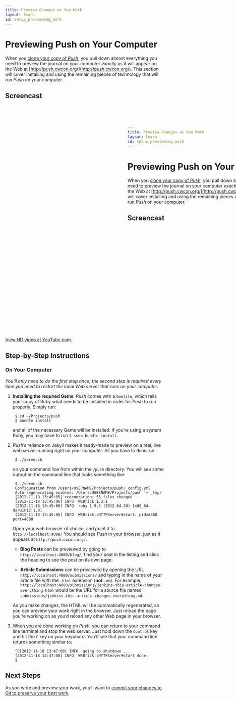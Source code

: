 ```yaml
---
title: Preview Changes as You Work
layout: learn
id: setup_previewing_work
---
```


# Previewing Push on Your Computer

When you [clone your copy of *Push*](/learn/fork-and-clone.html), you pull down almost everything
you need to preview the journal on your computer *exactly* as it will appear on the Web at
[http://push.cwcon.org/](http://push.cwcon.org/). This section will cover installing and using the
remaining pieces of technology that will run *Push* on your computer.

## Screencast

<div class="video-container">
  <iframe width="1280" height="720" src="?rel=0" frameborder="0" allowfullscreen="allowfullscreen"> </iframe>
</div>

[View HD video at YouTube.com](http://www.youtube.com/watch_popup?v=AAAAAAAAAAAAA&hd=1).

## Step-by-Step Instructions

### On Your Computer
*You’ll only need to do the first step once; the second step is required every time you need to
restart the local Web server that runs on your computer.*

1. **Installing the required Gems**: *Push* comes with a `Gemfile`, which tells your copy of Ruby
   what needs to be installed in order for *Push* to run properly. Simply run:

        $ cd ~/Projects/push
        $ bundle install

    and all of the necessary Gems will be installed. If you’re using a system Ruby, you may have
    to run `$ sudo bundle install`.

2. *Push*’s reliance on Jekyll makes it ready-made to preview on a real, live web server running
   right on your computer. All you have to do is run

        $ ./serve.sh

   on your command line from within the `/push` directory. You will see some output on the
   command line that looks something like:

        $ ./serve.sh
        Configuration from /Users/USERNAME/Projects/push/_config.yml
        Auto-regenerating enabled: /Users/USERNAME/Projects/push -> _tmp/
        [2012-11-18 13:45:05] regeneration: 55 files changed
        [2012-11-18 13:45:06] INFO  WEBrick 1.3.1
        [2012-11-18 13:45:06] INFO  ruby 1.9.3 (2012-04-20) [x86_64-darwin12.1.0]
        [2012-11-18 13:45:06] INFO  WEBrick::HTTPServer#start: pid=8868 port=4000


   Open your web browser of choice, and point it to `http://localhost:4000/` You should see *Push*
   in your browser, just as it appears at `http://push.cwcon.org/`.

   * **Blog Posts** can be previewed by going to `http://localhost:4000/blog/`; find your post
   in the listing and click the heading to see the post on its own page.

   * **Article Submissions** can be previewed by opening the URL
     `http://localhost:4000/submissions/` and typing in the name of your article file with the
     `.html` extension (**not** `.md`). For example,
     `http://localhost:4000/submissions/jenkins-this-article-changes-everything.html` would be the
     URL for a source file named `submissions/jenkins-this-article-changes-everything.md`.


   As you make changes, the HTML will be automatically regenerated, so you can preview your work
   right in the browser. Just reload the page you’re working on as you’d reload any other Web page
   in your browser.

3. When you are done working on *Push*, you can return to your command line terminal and stop the
   web server. Just hold down the `Control` key and hit the `C` key on your keyboard.
   You’ll see that your command line returns something similar to:

        ^C[2012-11-18 13:47:08] INFO  going to shutdown ...
        [2012-11-18 13:47:08] INFO  WEBrick::HTTPServer#start done.
        $

## Next Steps

As you write and preview your work, you’ll want to [commit your changes to Git to preserve your best
work](/learn/add-and-commit.html).
